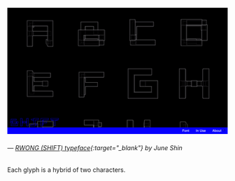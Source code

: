 <a name="juneshin01"></a>

![](images/9/juneshin.gif)
###### — [RWONG (SHIFT) typeface](https://notborninjune.com/Graduate-Thesis-proceed-with-caution/RWONG-SHIFT){:target="_blank"} by June Shin

Each glyph is a hybrid of two characters.
